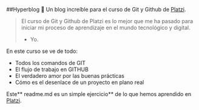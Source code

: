 ##Hyperblog 💚
Un blog increíble para el curso de Git y Github de [Platzi](https://platzi.com/new-home/ "Platzi").
> El curso de Git y Github de Platzi es lo mejor que me ha pasado para iniciar mi proceso de aprendizaje en el mundo tecnológico y digital.
> - Yo.

En este curso se ve de todo:
* Todos los comandos de GIT
* El flujo de trabajo en GITHUB
* El verdadero amor por las buenas prácticas
* Cómo es el desenlace de un proyecto en plano real

Este** readme.md es un simple ejercicio** de lo que hemos aprendido en [Platzi](https://platzi.com/new-home/ "Platzi").